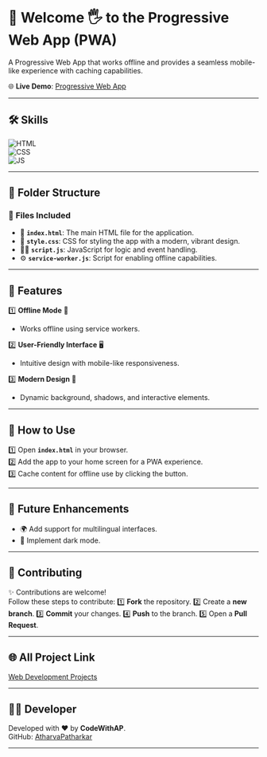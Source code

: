 # 📱 Welcome 🖐 to the Progressive Web App (PWA)

A Progressive Web App that works offline and provides a seamless mobile-like experience with caching capabilities.

🌐 **Live Demo**: [Progressive Web App](https://atharvapatharkar.github.io/web-development-projects/Progressive%20Web%20App/index.html)  

---

## 🛠️ Skills
![HTML](https://img.shields.io/badge/html5%20-%23E34F26.svg?&style=for-the-badge&logo=html5&logoColor=white)  
![CSS](https://img.shields.io/badge/css3%20-%231572B6.svg?&style=for-the-badge&logo=css3&logoColor=white)  
![JS](https://img.shields.io/badge/javascript%20-%23323330.svg?&style=for-the-badge&logo=javascript&logoColor=%23F7DF1E)

---

## 📂 Folder Structure

### 🔸 **Files Included**
- 📄 **`index.html`**: The main HTML file for the application.  
- 🎨 **`style.css`**: CSS for styling the app with a modern, vibrant design.  
- 🧑‍💻 **`script.js`**: JavaScript for logic and event handling.  
- ⚙️ **`service-worker.js`**: Script for enabling offline capabilities.

---

## 🌟 Features

1️⃣ **Offline Mode** 🔌  
   - Works offline using service workers.  

2️⃣ **User-Friendly Interface** 🖥️  
   - Intuitive design with mobile-like responsiveness.  

3️⃣ **Modern Design** 🎨  
   - Dynamic background, shadows, and interactive elements.  

---

## 🚀 How to Use

1️⃣ Open **`index.html`** in your browser.  
2️⃣ Add the app to your home screen for a PWA experience.  
3️⃣ Cache content for offline use by clicking the button.  

---

## 🔮 Future Enhancements

- 🌍 Add support for multilingual interfaces.  
- 🌙 Implement dark mode.  

---

## 🤝 Contributing

✨ Contributions are welcome!  
Follow these steps to contribute:
1️⃣ **Fork** the repository.
2️⃣ Create a **new branch**.
3️⃣ **Commit** your changes.
4️⃣ **Push** to the branch.
5️⃣ Open a **Pull Request**.

---

## 🌐 All Project Link

[Web Development Projects](https://atharvapatharkar.github.io/web-development-projects/)

---

## 🧑‍💻 Developer

Developed with ❤️ by **CodeWithAP**.  
GitHub: [AtharvaPatharkar](https://github.com/AtharvaPatharkar)

---